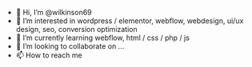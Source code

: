 - 👋 Hi, I’m @wilkinson69
- 👀 I’m interested in wordpress / elementor, webflow, webdesign, ui/ux design, seo, conversion optimization
- 🌱 I’m currently learning webflow, html / css / php / js
- 💞️ I’m looking to collaborate on ...
- 📫 How to reach me

<!---
wilkinson69/wilkinson69 is a ✨ special ✨ repository because its `README.md` (this file) appears on your GitHub profile.
You can click the Preview link to take a look at your changes.
--->
